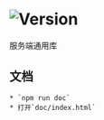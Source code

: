 # ![Version](https://img.shields.io/badge/version-12.155.43-green.svg)

服务端通用库

## 文档
    * `npm run doc`
    * 打开`doc/index.html`